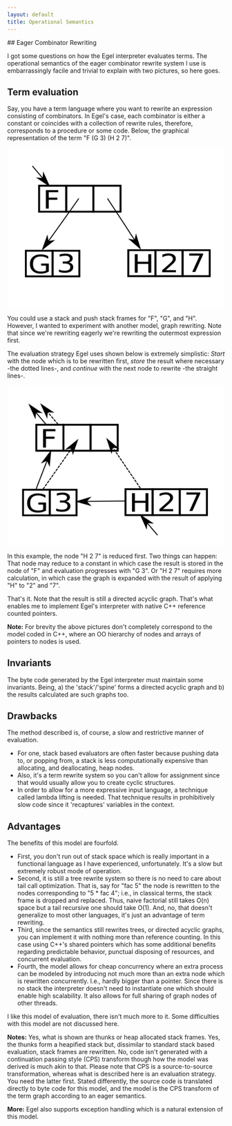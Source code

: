 ```yaml
---
layout: default
title: Operational Semantics
---
```

<html markdown="1">
<head>
<link rel="stylesheet" href="css/main.css">
</head>
<body markdown="1">
## Eager Combinator Rewriting

I got some questions on how the Egel interpreter evaluates terms. The operational semantics of the eager combinator rewrite system I use is embarrassingly facile and trivial to explain with two pictures, so here goes.

## Term evaluation
Say, you have a term language where you want to rewrite an expression consisting of combinators. In Egel's case, each 
combinator is either a constant or coincides with a collection of rewrite rules, therefore, corresponds to a procedure or
some code. Below, the graphical representation of the term "F (G 3) (H 2 7)".

![A term](tree1.png)

You could use a stack and push stack frames for "F", "G", and "H". However, I wanted to experiment with another model, graph 
rewriting. 
Note that since we're rewriting eagerly we're rewriting the outermost expression first.

The evaluation strategy Egel uses shown below is extremely simplistic: *Start* with the node which is to be rewritten first,
*store* the result where necessary -the dotted lines-, and *continue* with the next node to rewrite -the straight lines-.

![Term traversal](tree2.png)

In this example, the node "H 2 7" is reduced first. Two things can happen: That node may reduce to a constant 
in which case the result is stored in the node of "F" and evaluation progresses with "G 3". Or "H 2 7" requires more
calculation, in which case the graph is expanded with the result of applying "H" to "2" and "7".

That's it. Note that the result is still a directed acyclic graph. That's what enables me to implement Egel's interpreter with native C++ reference counted pointers.

**Note:** For brevity the above pictures don't completely correspond to the model coded in C++, where an OO
hierarchy of nodes and arrays of pointers to nodes is used.

## Invariants

The byte code generated by the Egel interpreter must maintain some invariants. Being, 
a) the 'stack'/'spine' forms a directed acyclic graph and b) the results calculated are such graphs too.

## Drawbacks

The method described is, of course, a slow and restrictive manner of evaluation.
+ For one, stack based evaluators are often faster because pushing data to, or popping from, a stack is less 
  computationally expensive than allocating, and deallocating, heap nodes.
+ Also, it's a term rewrite system so you can't allow for assignment since that would usually allow you to 
  create cyclic structures.
+ In order to allow for a more expressive input language, a technique called lambda lifting is needed. That
  technique results in prohibitively slow code since it 'recaptures' variables in the context.

## Advantages

The benefits of this model are fourfold.

+ First, you don't run out of stack space which is really important in a functional language as I have experienced, 
  unfortunately. It's a slow but extremely robust mode of operation.
+ Second, it is still a tree rewrite system so there is no need to care about tail call optimization. That is, say for "fac 5"
  the node is rewritten to the nodes corresponding to "5 * fac 4"; i.e., in classical terms, the stack frame is dropped and
  replaced. Thus, naive factorial still takes O(n) space but a tail recursive one should take O(1).
  And, no, that doesn't generalize to most other languages, it's just an advantage of term rewriting.
+ Third, since the semantics still rewrites trees, or directed acyclic graphs, you can implement it with nothing more than
  reference counting. In this case using C++'s shared pointers which has some additional benefits regarding predictable
  behavior, punctual disposing of resources, and concurrent evaluation.
+ Fourth, the model allows for cheap concurrency where an extra process can be modeled by introducing not much more than an
  extra node which is rewritten concurrently. I.e., hardly bigger than a pointer. Since there is no stack the interpreter
  doesn't need to instantiate one which should enable high scalability.
  It also allows for full sharing of graph nodes of other threads.

I like this model of evaluation, there isn't much more to it. Some difficulties with this model are not discussed here.

**Notes:** Yes, what is shown are thunks or heap allocated stack frames. Yes, the thunks form a heapified stack but, dissimilar
to standard stack based evaluation, stack frames are rewritten. No, code isn't generated with a continuation passing
style (CPS) transform though how the model was derived is much akin to that. Please note that CPS is a source-to-source
transformation, whereas what is described here is an evaluation strategy. You need the latter first. Stated differently, the
source code is translated directly to byte code for this model, and the model is the CPS transform of the term graph 
according to an eager semantics.

**More:** Egel also supports exception handling which is a natural extension of this model. 
</body>
</html>
